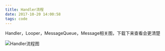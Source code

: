 ```yaml
---
title: Handler流程
date: 2017-10-20 14:00:58
tags: code
---
```


Handler，Looper，MessageQueue，Message相关图，下载下来查看会更清楚

<img src="/imgs/HandlerLooperMessageQueue.png"   alt="Handler流程图" align=center />